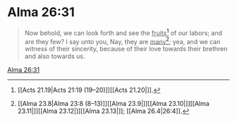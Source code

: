 # Alma 26:31

> Now behold, we can look forth and see the <u>fruits</u>[^a] of our labors; and are they few? I say unto you, Nay, they are <u>many</u>[^b]; yea, and we can witness of their sincerity, because of their love towards their brethren and also towards us.

[Alma 26:31](https://www.churchofjesuschrist.org/study/scriptures/bofm/alma/26?lang=eng&id=p31#p31)


[^a]: [[Acts 21.19|Acts 21:19 (19–20)]][[Acts 21.20|]].  
[^b]: [[Alma 23.8|Alma 23:8 (8–13)]][[Alma 23.9|]][[Alma 23.10|]][[Alma 23.11|]][[Alma 23.12|]][[Alma 23.13|]]; [[Alma 26.4|26:4]].  
